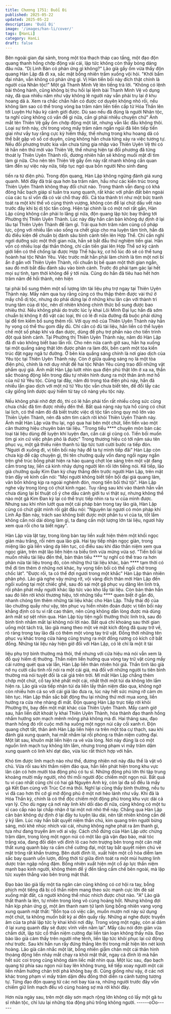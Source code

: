 ```yaml
---
title: Chương 1751: Đuổi Đi
published: 2025-05-22
updated: 2025-05-22
description: 'Đuổi Đi'
image: '/images/han-li/cover/'
tags: [HanLi]
category: HanLi
draft: false
---
```


Bên ngoài gian đại sảnh, trong một tòa thạch tháp cao tầng, một
đạo độn quang thanh hồng chớp động vài cái, lập tức không còn
thấy bóng dáng đâu nữa.
"Dị Linh Bàn có phản ứng gì không?" Lão già gầy ốm vừa thấy
độn quang Hàn Lập đã đi xa, sắc mặt bỗng nhiên trầm xuống vội
hỏi.
"Khởi bẩm đại nhân, vẫn không có phản ứng gì. Vị Hàn tiền bối
này đích thật chính là người của Nhân tộc!" Một gã Thanh Minh
Vệ lên tiếng trả lời.
"Không có lệnh bài thông hành, cũng không bị thu hồi lại lệnh bài
Thanh Minh Vệ vô dụng này, đã qua nhiều năm như vậy không lẽ
người này vẫn phải trụ lại ở khu hoang dã à. Xem ra chắc chắn
hắn có được cơ duyên không nhỏ rồi, nếu không làm sao có thể
trong vòng ba trăm năm liền tiến cấp từ Hóa Thần lên tới Luyện
Hư hậu kỳ cảnh giới được. Dù sao nếu đã đúng là người Nhân
tộc, ta nghĩ cũng không có vấn đề gì nữa, cần gì phải nhiều
chuyện chứ" Ánh mắt tên Thiên Vệ gầy ốm chớp động một lát,
nhưng vẫn lắc đầu không thôi.
Loại sự tình này, chỉ trong vòng mấy trăm năm ngắn ngủi đã liên
tiếp tiến giai như vầy tuy rằng cực kỳ hiếm thấy, thế nhưng trong
khu hoang dã có thể bắt gặp vô số cơ duyên, cũng không hẳn
chưa từng xảy ra việc tương tự. Nếu đối phương trước kia vẫn
chưa từng gia nhập vào Thiên Uyên Vệ thì có lẽ hắn nên thử mời
vào Thiên Vệ, thế nhưng hiện tại đối phương đã từng thoát ly
Thiên Uyên Thành rồi, đương nhiên hắn sẽ không muối mặt đi tìm
làm gì nữa.
Cho nên tên Thiên Vệ gầy ốm này rất nhanh không cần quan tâm
đến sự việc này nữa, tiếp tục ngó qua bốn người Nho sinh đang

tiến ra từ điện phủ.
Trong độn quang, Hàn Lập không ngừng đánh giá xung quanh.
Mới đây đã trải qua hơn ba trăm năm, hầu như các kiến trúc trong
Thiên Uyên Thành không thay đổi chút nào.
Trong thành vẫn đang có khá đông hắc bạch giáp sĩ tuần tra xung
quanh, rất khác với phần đất bên ngoài của các tu sĩ vốn đã có
vài chỗ thay đổi.
Cả tòa thành trì như một bức tranh toát ra một khí thế vô cùng
thịnh vượng, không còn để lại chút dấu vết nào trước đây khi bị dị
tộc tấn công.
Hiện tại chính là có một nơi rất gần, Hàn Lập cũng không cần
phải lo lắng gì nữa, độn quang lập tức bay thẳng tới Phường thị
Thiên Uyên Thành.
Lúc này đây hắn căn bản không dự định ở lại lâu tại Thiên Uyên
Thành để làm gì.
Trải qua hơn trăm năm củng cố pháp lực, cộng với nhiều lần vào
sống ra chết giúp cho ma luyện tâm tính, hắn đã đủ điều kiện để
chuẩn bị đánh sâu bình cảnh tiến lên Hợp Thể. Chỉ cần nghỉ ngơi
dưỡng sức một thời gian nữa, hắn sẽ bắt đầu thử nghiệm tiến
giai.
Hắn vốn có nhiều loại đại thần thông, chỉ cần tiến giai lên Hợp
Thể sơ kỳ cảnh giới liền có thể chống lại được Hợp Thể hậu kỳ,
cơ hồ lúc đó sẽ có thể tung hoành hai tộc Nhân Yêu.
Việc trước mắt hắn phải làm chính là tìm một nơi bí ẩn ở gần với
Thiên Uyên Thành, rồi chuẩn bị bế quan một thời gian ngắn, sau
đó mới bắt đầu đánh sâu vào bình cảnh.
Trước đó phải tạm gác lại hết mọi sự tình, tạm thời không để ý tới
nửa.
Cũng do hắn đã tiêu hao hết hơn trăm năm để hồi thành, nên hiện

tại phải bổ sung thêm một số lượng lớn tài liệu phụ trợ ngay tại
Thiên Uyên Thành này.
Mấy năm qua tuy rằng cũng có thu thập thêm được vài thứ ở mấy
chỗ dị tộc, nhưng do phải dừng lại ở những khu lân cận với thành
trì trung tâm của di tộc, nên dĩ nhiên không chính thức bổ sung
được bao nhiêu thứ.
Nếu không phải do trước lúc ly khai Lôi Minh Đại lục hắn đã sớm
chuẩn bị không ít đồ vật các loại, thì có lẽ đi nữa đường đã buộc
phải dừng lại để tìm kiếm bổ sung thêm rồi.
Với quy mô của Thiên Uyên Thành này hắn hy vọng có thể thu
gom đầy đủ.
Chỉ cần có đủ tài liệu, hắn liền có thể luyện chế một số pháp khí
và đan dược, dùng để phụ trợ phần nào cho tiến trình đột quá
bình cảnh.
Tại Phường thị Thiên Uyên Thành này, năm đó Hàn Lập đã đi vào
không biết bao lần rồi.
Cho nên nửa canh giờ sau, hắn hạ xuống tại một quầng sáng thật
lớn được phân ra làm đôi, bên cạnh một tòa kiến trúc đặt ngay
ngã tư đường.
Ở bên kia quầng sáng chính là nơi giao dịch của Yêu tộc tại Thiên
Uyên Thành này.
Còn ở giữa quầng sáng nọ là một tòa điện phủ, chính là nơi duy
nhất để hai tộc Nhân Yêu cùng trao đổi những vật phẩm quý giá.
Ánh mắt Hàn Lập lướt nhìn qua điện phủ thật lớn ở xa xa, thần
sắc thoáng động liền trong đầu tự nhiên hình dung ra một thân
ảnh mơ hồ của nữ tử Yêu tộc.
Cũng tại đây, năm đó trong tòa điện phủ này, hắn đã nhiều lần
giao dịch với một nữ tử Yêu tộc vẫn chưa biết tên, để đổi lấy các
cây giống linh dược quý hiếm từ tay cô nàng yêu tộc này.

Nếu không phải nhờ đợt đó, thì có lẽ hắn phải tốn rất nhiều công
sức cũng chưa chắc đã tìm được nhiều đến thế.
Bất quá nàng này tựa hồ cũng có chút lai lịch, có thể năm đó đã
biết trước việc dị tộc tấn công quy mô lớn vào Thiên Uyên Thành,
nên đã sớm tìm cách rời khỏi Thiên Uyên Thành này.
Ánh mắt Hàn Lập vừa thu lại, ngó qua hai bên một chút, liền tiến
vào một căn thương hiệu chuyên bán tài liệu.
"Trong tiểu **** chuyên môn bán các loại tài liệu dùng để luyện khí
luyện đan, cần cái gì cũng có. Tiền bối muốn tìm gì xin cứ việc
phân phó là được" Trong thương hiệu có tới năm sáu tên phục vụ,
một gã thiếu niên thanh tú lập tức tươi cười bước ra tiếp đón.
"Ngươi đi xuống đi, vị tiền bối này hãy để ta tự mình tiếp đãi" Hàn
Lập còn chưa kịp đề cập chuyện gì, thì tên chưởng quầy vốn
đang ngồi ngay ngắn trên ghế trúc bỗng phát hiện ra hào quang
chợt lóe sáng trên một vật đang cầm trong tay, liền cả kinh nhảy
dựng người lên rồi lớn tiếng nói.
Kế tiếp, lão già chưởng quầy Kim Đan kỳ chạy thẳng đến trước
người Hàn Lập, trên mặt tràn đầy vẻ kính cẩn nói:
"Mọi người không biết tiền bối đại giá quang lâm, vãn bốn không
kịp ra ngoài nghênh đón, mong tiền bối thứ tội".
Hàn Lập nghe vậy trong lòng có chút kinh ngạc.
Tuy rằng sau khi vào thành hắn vẫn chưa dùng lại bí thuật cố ý
che dấu cảnh giới tu vi thật sự, nhưng không thể nào một gã Kim
Đan kỳ lại có thể trực tiếp nhìn ra tu vi của mình được.
Nhưng sau khi nhìn lướt qua một cái pháp bàn trong tay lão già,
Hàn Lập cũng có chút giật mình rồi gật đầu nói:
"Nguyên lai ngươi có món pháp khí Linh Áp Bàn này, trách sao
không biết được một phần tu vi của ta, tốt lắm không cần nói dài
dòng làm gì, ta đang cần một lượng lớn tài liệu, ngươi hãy xem
qua rồi cho ta biết ngay".

Hàn Lập vừa lật tay, trong lòng bàn tay liền xuất hiện thêm một
khối ngọc giản màu trắng, rồi ném qua lão già.
Hai tay tiếp nhận ngọc giản, trong miệng lão già liền vâng dạ liên
tục, có điều sau khi đảo thần niệm xem qua ngọc giản, trên mặt
lão liền hiện ra biểu tình vừa mừng vừa sợ.
"Tiền bối lại muốn nhiều tài liệu đến thế, bản thân tiểu **** tự nghĩ
có thể trao ra hơn phân nửa tài liệu trong đó, còn những thứ tài
liệu khác, bản **** tạm thời có thể đi tìm thêm ở những nơi khác,
hy vọng tiền bối có thể ngồi chờ trong chốc lát".
"Được rồi, ta có thể đợi ngươi trong một khắc" Hàn Lập thản nhiên
phân phó.
Lão già nghe vậy mừng rỡ, vội vàng đích thân mời Hàn Lập đến
ngồi xuống tại một chiếc ghế, sau đó sai một gã phục vụ dâng lên
linh trà, rồi phân phát mấy người khác lập tức vào kho lấy tài liệu.
Còn bản thân hắn sau đó liền rời khỏi thương hiệu, tới những tiểu
**** quen biết ở gần đó, nhanh chóng tìm thêm những tài liệu
khác cho Hàn Lập.
Thấy thái độ của lão chưởng quầy như vậy, tên phục vụ hiển
nhiên đoán được vị tiền bối này khẳng định có tu vi rất cao thâm,
nên cũng không dằn lòng được mà dùng ánh mắt sợ sệt nhìn
qua.
Hàn Lập tùy tiện ngồi thưởng thức linh trà, sau đó bình tĩnh nhắm
mắt lại không nói lời nào.
Bất quá chỉ khoảng sau thời gian uống một tách trà, lão già mang
theo một vẻ mặt kích động đã quay trở về, rõ ràng trong tay lão
đã có thêm một vòng tay trữ vật.
Đồng thời những tên phục vụ khác trong cửa hàng cũng trưng ra
một đống rương có kích cỡ bất đồng.
Những tài liệu này hiện giờ đối với Hàn Lập, có lẽ chỉ là một ít tài

liệu phụ trợ bình thường mà thôi, thế nhưng với cửa hiệu mà nói
vẫn xem là đồ quý hiếm dị thường.
Thần niệm liền hướng qua vòng tay trữ vật cùng mấy cái rương
quét qua vài lần, Hàn Lập liền thản nhiên hỏi giá.
Thần tình lão già nở nụ cười cầu tình rồi nói ra một cái giá, mà đối
với những người tu tiên bình thường mà nói tuyệt đối là cái giá
trên trời.
Mí mắt Hàn Lập chẳng thèm chớp một chút, cổ tay khẽ phất một
cái, nhất thời một túi da không lớn lắm hiện ra.
Lão già vừa tiếp nhận túi da liền lấy thần niệm đảo qua, không
ngờ còn nhiều hơn cả so với cái giá lão đưa ra, lúc này hết sức
mừng rỡ cảm ơn liên tục.
Hàn Lập thần sắc bất động thu lại những thứ mới mua xong, liền
hướng ra cửa nhẹ nhàng đi mất.
Độn quang Hàn Lập trực tiếp rời khỏi Phường thị, bay đến một
mặt khác của Thiên Uyên Thành.
Mấy canh giờ sau, hắn liền dứt khoát ly khai Thiên Uyên Thành,
hóa thành đạo thanh hồng nhắm hướng sơn mạch mênh mông
phá không mà đi.
Hai tháng sau, đạo thanh hồng đó rốt cuộc mới hạ xuống một
ngọn núi cây cối xanh rì.
Độn quang chợt tắt, thân ảnh Hàn Lập liền hiện ra trên một tòa cự
thạch, sau khi đánh giá xung quanh, hai mắt nhắm lại rồi phóng ra
thần niệm cường đại.
Một lát sau, khuôn mặt liền hiện ra vẻ vừa lòng.
Nơi này đúng là có một nguồn linh mạch tuy không lớn lắm,
nhưng trong phạm vi mấy trăm dặm xung quanh có linh khí dạt
dào, vừa lúc rất thích hợp với hắn.

Khó tìm được linh mạch nào như thế, đương nhiên nơi này đâu
thể là vật vô chủ. Vừa rồi sau khi thầm niệm đảo qua, hắn liền
phát hiện trong khu vực lân cận có hơn mười tòa động phủ có tu
sĩ.
Những động phủ lớn thì tập trung khoảng mười mấy người, nhỏ
thì mỗi người độc chiếm một ngọn núi.
Bất quá tu vi cao nhất cũng chỉ có hai gã Nguyên Anh kỳ, còn lại
đa số đều là mấy gã Kết Đan cùng với Trúc Cơ mà thôi.
Nghĩ lại cũng thấy bình thường, nếu tu vi đã cao hơn thì cớ gì mở
động phủ ở một nơi hẻo lánh như vầy.
Khi đã là Hóa Thần kỳ, chính là có thể độc chiếm một động phủ
trong khu vực dài cả vạn lý. Cho dù ngay cả nơi này linh khí dồi
dào đi nữa, cũng không có một tu sĩ cao cấp nào lại chấp nhận ở
tại một nơi nhỏ thế này.
Chẳng qua Hàn Lập căn bản không dự định ở lại đây tu luyện lâu
dài, nên tất nhiên không cần để ý kỹ lắm.
Lúc này hắn bắt quyết niệm thần chú, kim quang trên người bừng
sáng, môi khẽ nhúc nhích vài cái, nhưng không nghe phát ra âm
thanh gì, tựa như đang truyền âm với ai vậy.
Cách chỗ đứng của Hàn Lập ước chừng trăm dặm, trong lòng
một ngọn núi có một lão già vận đạo bào, mái tóc trắng xóa, đang
đối diện với đỉnh lô cao hơn trượng bên trong một căn mật thất
xung quanh bày ra cấm chế cường đại, một tay bắt quyết niệm
chú vẻ mặt trông rất khẩn trương.
Bên dưới đỉnh lô, xuất hiện một cỗ hỏa diễm lam sắc bay quanh
uốn lượn, đồng thời từ giữa đỉnh toát ra một mùi hương linh dược
tràn ngập nồng đậm.
Bỗng nhiên xuất hiện một cổ áp lực thần niệm mạnh bạo kinh
người, không thèm để ý đến tầng cấm chế bên ngoài, mà lập tức
xuyên thẳng vào bên trong mật thất.

Đạo bào lão giả lấy một tia ngăn cản cũng không có cơ hội ra tay,
bỗng phịch một tiếng đã bị cổ thần niệm mang theo sức mạnh
cực lớn đè sát xuống mặt đất, cả người không thể nhúc nhích
được chút nào.
"A"
Lão già thất thanh la lên, tự nhiên trong lòng vô cùng hoảng hốt.
Nhưng không đợi hắn kịp phản ứng gì, một âm thanh nam tử lạnh
lùng bỗng nhiên vang vọng xung quanh mật thất:
"Bổn tọa có việc cần, muốn mượn nơi này sử dụng một chút, ta
không muốn bất kỳ ai đến quấy rầy. Những ai nghe được truyền
âm của ta phải lập tức ly khai khỏi nơi đây. Trong vòng một ngày,
còn ai dám ở lại xung quanh đây sẽ được vĩnh viễn nằm lại".
Mấy câu nói đơn giản vừa chấm dứt, lập tức cổ thần niệm cường
đại liền tán loạn không thấy nữa.
Đạo bào lão giả cảm thấy trên người nhẹ tênh, liền lập tức khôi
phục lại cử động như trước.
Sau khi hắn run rẩy đứng thẳng lên thì trong mắt hiện lên nét kinh
hoàng.
Lão già cân nhắc một lát, bỗng nhiên giẫm chân một cái thân hình
thoáng động liền nháy mắt chạy ra khỏi mật thất, ngay cả đỉnh lô
mà hắn hết sức coi trọng cũng không dám liếc mắt nhìn qua.
Một lúc sau, đạo bạch quang từ phía sau ngọn núi bay lên không
trung, kế tiếp xoay người một cái liền nhắm hướng chân trời phá
không bay đi.
Cũng giống như vậy, ở các nơi khác trong phạm vi mấy trăm dặm
đều đồng thời diễn ra cảnh tượng tương tự.
Từng đạo độn quang từ các nơi bay túa ra, những người trước
đây vốn chiếm giữ linh mạch đều vô cùng hoảng sợ mà rời khỏi
đây.

Hơn nửa ngày sau, trên một dãy sơn mạch rộng lớn không có lấy
một gã tu sĩ nhân tộc, chỉ lưu lại những tòa động phủ trống không
người.
------oOo------
